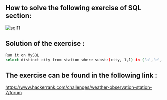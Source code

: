 ## How to solve the following exercise of SQL section:
![sql11](https://github.com/lamia-datalover/SQL_Hackerrank_exercises/assets/145395677/06a940b1-30a3-4d8a-8077-1c0bc4e4f772)

## Solution of the exercise :
```bash
Run it on MySQL
select distinct city from station where substr(city,-1,1) in ('a','e','i','o','u');
```
## The exercise can be found in the following link :
https://www.hackerrank.com/challenges/weather-observation-station-7/forum
